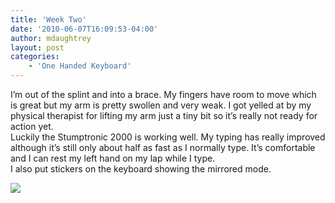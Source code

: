 ```yaml
---
title: 'Week Two'
date: '2010-06-07T16:09:53-04:00'
author: mdaughtrey
layout: post
categories:
    - 'One Handed Keyboard'
---
```


I’m out of the splint and into a brace. My fingers have room to move which is great but my arm is pretty swollen and very weak. I got yelled at by my physical therapist for lifting my arm just a tiny bit so it’s really not ready for action yet.  
Luckily the Stumptronic 2000 is working well. My typing has really improved although it’s still only about half as fast as I normally type. It’s comfortable and I can rest my left hand on my lap while I type.  
I also put stickers on the keyboard showing the mirrored mode.

![](/assets/uploads/2010/06/l_2048_1536_6B045A7F-4B3E-4386-A38B-7827A5A8EF36.jpeg)
